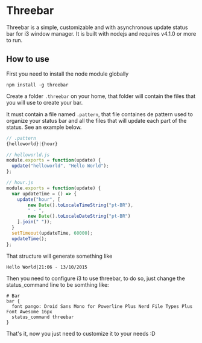 # Threebar

Threebar is a simple, customizable and with asynchronous update status bar for i3 window manager. It is built with nodejs and requires v4.1.0 or more to run.

## How to use 

First you need to install the node module globally

```
npm install -g threebar
```

Create a folder `.threebar` on your home, that folder will contain the files that you will use to create your bar.

It must contain a file named `.pattern`, that file containes de pattern used to organize your status bar and all the files that will update each part of the status. See an example below.

```javascript
// .pattern
{helloworld}|{hour}
```

```javascript
// helloworld.js
module.exports = function(update) {
  update("helloworld", "Hello World");
};
```

```javascript
// hour.js
module.exports = function(update) {
  var updateTime = () => {
    update("hour", [
        new Date().toLocaleTimeString("pt-BR"),
        " - ",
        new Date().toLocaleDateString("pt-BR")
    ].join(" "));
  }
  setTimeout(updateTime, 60000);
  updateTime();
};
```

That structure will generate something like
```
Hello World|21:06 - 13/10/2015
```

Then you need to configure i3 to use threebar, to do so, just change the status_command line to be somthing like:

```
# Bar
bar {
  font pango: Droid Sans Mono for Powerline Plus Nerd File Types Plus Font Awesome 16px
  status_command threebar 
}
```

That's it, now you just need to customize it to your needs :D

